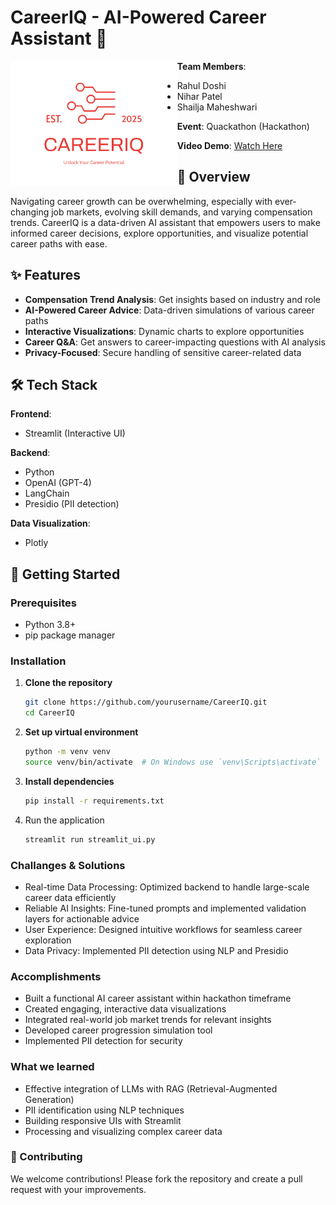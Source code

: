 # CareerIQ - AI-Powered Career Assistant 🚀

<img align="left" src="https://github.com/Nihar-Patel-371/stevenshack25/blob/main/logo_t.png" alt="logo" height="200">

**Team Members**:
  - Rahul Doshi
  - Nihar Patel
  - Shailja Maheshwari

**Event**: Quackathon (Hackathon)

**Video Demo**: [Watch Here](https://youtu.be/PzsEi_8EXxc)


## 🌟 Overview

Navigating career growth can be overwhelming, especially with ever-changing job markets, evolving skill demands, and varying compensation trends. CareerIQ is a data-driven AI assistant that empowers users to make informed career decisions, explore opportunities, and visualize potential career paths with ease.

## ✨ Features

- **Compensation Trend Analysis**: Get insights based on industry and role
- **AI-Powered Career Advice**: Data-driven simulations of various career paths
- **Interactive Visualizations**: Dynamic charts to explore opportunities
- **Career Q&A**: Get answers to career-impacting questions with AI analysis
- **Privacy-Focused**: Secure handling of sensitive career-related data

## 🛠️ Tech Stack

**Frontend**:
- Streamlit (Interactive UI)

**Backend**:
- Python
- OpenAI (GPT-4)
- LangChain
- Presidio (PII detection)

**Data Visualization**:
- Plotly

## 🚀 Getting Started

### Prerequisites
- Python 3.8+
- pip package manager

### Installation

1. **Clone the repository**
   ```bash
   git clone https://github.com/yourusername/CareerIQ.git
   cd CareerIQ
   ```

2. **Set up virtual environment**
   ```bash
   python -m venv venv
   source venv/bin/activate  # On Windows use `venv\Scripts\activate`
   ```

3. **Install dependencies**
   ```bash
   pip install -r requirements.txt
   ```

4. Run the application
   ```bash
   streamlit run streamlit_ui.py
   ```

### Challanges & Solutions
   - Real-time Data Processing: Optimized backend to handle large-scale career data efficiently
   - Reliable AI Insights: Fine-tuned prompts and implemented validation layers for actionable advice
   - User Experience: Designed intuitive workflows for seamless career exploration
   - Data Privacy: Implemented PII detection using NLP and Presidio

### Accomplishments
   - Built a functional AI career assistant within hackathon timeframe
   - Created engaging, interactive data visualizations
   - Integrated real-world job market trends for relevant insights
   - Developed career progression simulation tool
   - Implemented PII detection for security

### What we learned
   - Effective integration of LLMs with RAG (Retrieval-Augmented Generation)
   - PII identification using NLP techniques
   - Building responsive UIs with Streamlit
   - Processing and visualizing complex career data
  
### 🤝 Contributing

We welcome contributions! Please fork the repository and create a pull request with your improvements.
